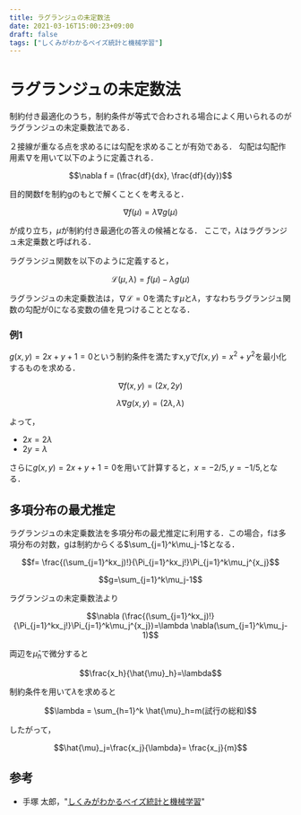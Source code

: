 ```yaml
---
title: ラグランジュの未定数法
date: 2021-03-16T15:00:23+09:00
draft: false
tags: ["しくみがわかるベイズ統計と機械学習"] 
---
```

<!--more-->
# ラグランジュの未定数法
制約付き最適化のうち，制約条件が等式で合わされる場合によく用いられるのがラグランジュの未定乗数法である．

２接線が重なる点を求めるには勾配を求めることが有効である．
勾配は勾配作用素$\nabla$を用いて以下のように定義される．

$$\nabla f = (\frac{df}{dx}, \frac{df}{dy})$$

目的関数fを制約gのもとで解くことくを考えると．

$$\nabla f(\mu) = \lambda \nabla g(\mu)$$

が成り立ち，$\mu$が制約付き最適化の答えの候補となる．
ここで，$\lambda$はラグランジュ未定乗数と呼ばれる．

ラグランジュ関数を以下のように定義すると，

$$\mathcal{L}(\mu,\lambda)=f(\mu)-\lambda g(\mu)$$

ラグランジュの未定乗数法は，$\nabla \mathcal{L}=0$を満たす$\mu$と$\lambda$，すなわちラグランジュ関数の勾配が0になる変数の値を見つけることとなる．

### 例1
$g(x,y)=2x+y+1=0$という制約条件を満たすx,yで$f(x,y)=x^2+y^2$を最小化するものを求める．

$$\nabla f(x,y) = (2x,2y)$$

$$\lambda \nabla g(x,y) = (2\lambda, \lambda)$$

よって，
- $2x = 2\lambda$
- $2y = \lambda$
  
さらに$g(x,y)=2x+y+1=0$を用いて計算すると，$x=-2/5,y=-1/5,$となる．

## 多項分布の最尤推定
ラグランジュの未定乗数法を多項分布の最尤推定に利用する．この場合，fは多項分布の対数，gは制約からくる$\sum_{j=1}^k\mu_j-1$となる．

$$f= \frac{(\sum_{j=1}^kx_j)!}{\Pi_{j=1}^kx_j!}\Pi_{j=1}^k\mu_j^{x_j}$$

$$g=\sum_{j=1}^k\mu_j-1$$

ラグランジュの未定乗数法より

$$\nabla (\frac{(\sum_{j=1}^kx_j)!}{\Pi_{j=1}^kx_j!}\Pi_{j=1}^k\mu_j^{x_j})=\lambda \nabla(\sum_{j=1}^k\mu_j-1)$$

両辺を$\hat{\mu}_h$で微分すると

$$\frac{x_h}{\hat{\mu}_h}=\lambda$$

制約条件を用いて$\lambda$を求めると

$$\lambda = \sum_{h=1}^k \hat{\mu}_h=m(試行の総和)$$

したがって，

$$\hat{\mu}_j=\frac{x_j}{\lambda}= \frac{x_j}{m}$$
## 参考
- 手塚 太郎，"[しくみがわかるベイズ統計と機械学習](https://amzn.to/3cCILQM)"
